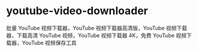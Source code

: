 # youtube-video-downloader
批量 YouTube 视频下载器，YouTube 视频下载器高清版，YouTube 视频下载器，下载高清 YouTube 视频，YouTube 视频下载器 4K，免费 YouTube 视频下载器，YouTube 视频保存工具
